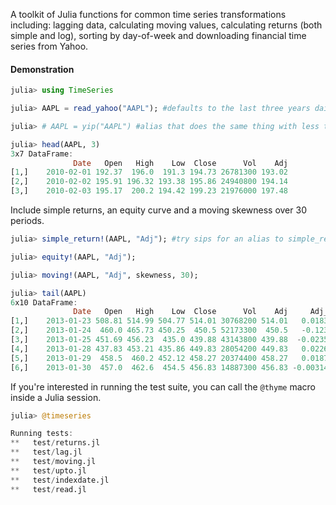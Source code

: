 A toolkit of Julia functions for common time series transformations including:
lagging data, calculating moving values, calculating returns (both simple and log), 
sorting by day-of-week and downloading financial time series from Yahoo.
 
#### Demonstration

````julia
julia> using TimeSeries

julia> AAPL = read_yahoo("AAPL"); #defaults to the last three years daily

julia> # AAPL = yip("AAPL") #alias that does the same thing with less typing

julia> head(AAPL, 3)
3x7 DataFrame:
              Date   Open   High    Low  Close      Vol    Adj
[1,]    2010-02-01 192.37  196.0  191.3 194.73 26781300 193.02
[2,]    2010-02-02 195.91 196.32 193.38 195.86 24940800 194.14
[3,]    2010-02-03 195.17  200.2 194.42 199.23 21976000 197.48
````

Include simple returns, an equity curve and a moving skewness over 30 periods.

````julia
julia> simple_return!(AAPL, "Adj"); #try sips for an alias to simple_return!

julia> equity!(AAPL, "Adj");

julia> moving!(AAPL, "Adj", skewness, 30);

julia> tail(AAPL)
6x10 DataFrame:
              Date   Open   High    Low  Close      Vol    Adj     Adj_RET Adj_equity skewness_30
[1,]    2013-01-23 508.81 514.99 504.77 514.01 30768200 514.01   0.0183054    2.66299   -0.134034
[2,]    2013-01-24  460.0 465.73 450.25  450.5 52173300  450.5   -0.123558    2.33396    -1.39201
[3,]    2013-01-25 451.69 456.23  435.0 439.88 43143800 439.88  -0.0235738    2.27893    -1.68528
[4,]    2013-01-28 437.83 453.21 435.86 449.83 28054200 449.83   0.0226198    2.33048    -1.50955
[5,]    2013-01-29  458.5  460.2 452.12 458.27 20374400 458.27   0.0187626    2.37421    -1.27737
[6,]    2013-01-30  457.0  462.6  454.5 456.83 14887300 456.83 -0.00314225    2.36675    -1.09446

````

If you're interested in running the test suite, you can call the `@thyme` macro inside a Julia session.

````julia
julia> @timeseries

Running tests: 
**   test/returns.jl
**   test/lag.jl
**   test/moving.jl
**   test/upto.jl
**   test/indexdate.jl
**   test/read.jl
````

